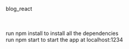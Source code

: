 blog_react

<br>
<br>
run npm install to install all the dependencies<br>
run npm start to start the app at localhost:1234
